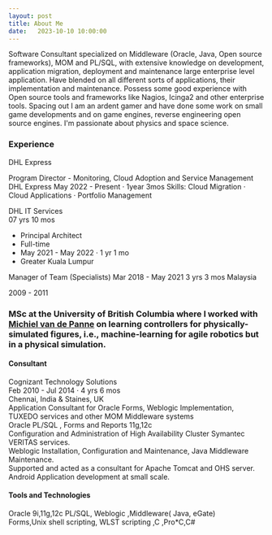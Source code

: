 ```yaml
---
layout: post
title: About Me
date:   2023-10-10 10:00:00
---
```


Software Consultant specialized on Middleware (Oracle, Java, Open source frameworks), MOM and PL/SQL, with extensive knowledge on development, application migration, deployment and maintenance large enterprise level application. Have blended on all different sorts of applications, their implementation and maintenance. Possess some good experience with Open source tools and frameworks like Nagios, Icinga2 and other enterprise tools.
Spacing out I am an ardent gamer and have done some work on small game developments and on game engines, reverse engineering open source engines. I'm passionate about physics and space science.

### Experience

DHL Express 

Program Director - Monitoring, Cloud Adoption and Service Management
DHL Express
May 2022 - Present ·  1year 3mos
Skills: Cloud Migration · Cloud Applications · Portfolio Management

DHL IT Services  
 07 yrs 10 mos  
- Principal Architect
- Full-time
- May 2021 - May 2022 · 1 yr 1 mo
- Greater Kuala Lumpur

Manager of Team (Specialists)
Mar 2018 - May 2021
3 yrs 3 mos
Malaysia

 
<div class="timespan">
2009 - 2011
</div>
 
### MSc at the University of British Columbia where I worked with <a href="https://www.cs.ubc.ca/~van/">Michiel van de Panne</a> on learning controllers for physically-simulated figures, i.e., machine-learning for agile robotics but in a physical simulation.



#### Consultant
Cognizant Technology Solutions  
Feb 2010 - Jul 2014 · 4 yrs 6 mos  
Chennai, India & Staines, UK  
Application Consultant for Oracle Forms, Weblogic Implementation, TUXEDO services and other MOM Middleware systems  
Oracle PL/SQL , Forms and Reports 11g,12c  
Configuration and Administration of High Availability Cluster Symantec VERITAS services.  
Weblogic Installation, Configuration and Maintenance, Java Middleware Maintenance.  
Supported and acted as a consultant for Apache Tomcat and OHS server.  
Android Application development at small scale.  

#### Tools and Technologies

Oracle 9i,11g,12c PL/SQL, Weblogic ,Middleware( Java, eGate)  
Forms,Unix shell scripting, WLST scripting ,C ,Pro*C,C#

 
